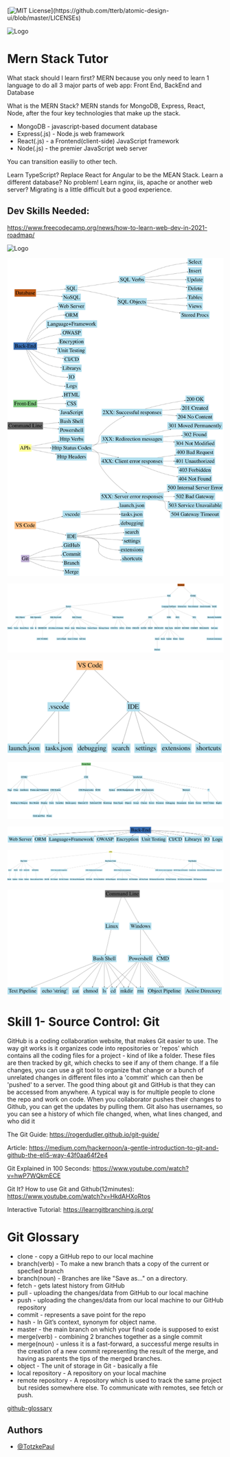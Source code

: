 [![MIT License](https://img.shields.io/apm/l/atomic-design-ui.svg?)](https://github.com/tterb/atomic-design-ui/blob/master/LICENSEs)

![Logo](https://konfinity-assets.s3.ap-south-1.amazonaws.com/blog/MERN+stack.png)

    
# Mern Stack Tutor

What stack should I learn first?
MERN because you only need to learn 1 language to do all 3 major parts of web app: Front End, BackEnd and Database


What is the MERN Stack?
MERN stands for MongoDB, Express, React, Node, after the four key technologies that make up the stack.

* MongoDB - javascript-based document database
* Express(.js) - Node.js  web framework
* React(.js) - a Frontend(client-side) JavaScript framework
* Node(.js) - the premier JavaScript web server

You can transition easiliy to other tech.

Learn TypeScript? Replace React for Angular to be the MEAN Stack.
Learn a different database? No problem! 
Learn nginx, iis, apache or another web server? Migrating is a little difficult but a good experience. 

## Dev Skills Needed:


https://www.freecodecamp.org/news/how-to-learn-web-dev-in-2021-roadmap/

![Logo](https://cdn.discordapp.com/attachments/841822367641763855/846549374724603964/unknown.png)

[![Logo](SkillTree.svg)](https://dreampuf.github.io/GraphvizOnline/#digraph%20devskills%20%7B%0A%20%20%20%20size%3D%2212%2C12%22%3B%0A%20%20%20%20node%20%5Bcolorscheme%3Daccent8%2C%20style%3Dfilled%2C%20ordering%3Dout%2C%20color%3Dlightblue2%2C%20fontsize%3D60%2C%20shape%3Dbox%5D%3B%0A%20%20%20%20rankdir%20%3D%20LR%3B%0A%20%20%20%20%2F%2F%22Dev%20Skills%22%20-%3E%20%22Git%22%3B%0A%20%20%20%20%2F%2F%22Dev%20Skills%22%20-%3E%20%22VS%20Code%22%3B%0A%20%20%20%20%2F%2F%22Dev%20Skills%22%20-%3E%20%22APIs%22%3B%0A%20%20%20%20%2F%2F%22Dev%20Skills%22%20-%3E%20%22Front-End%22%3B%0A%20%20%20%20%2F%2F%22Dev%20Skills%22%20-%3E%20%22Back-End%22%3B%0A%20%20%20%20%2F%2F%22Dev%20Skills%22%20-%3E%20%22Command%20Line%22%3B%0A%20%20%20%20%2F%2F%22Dev%20Skills%22%20-%3E%20%22Database%22%3B%0A%0A%20%20%20%20subgraph%20git%20%7B%0A%20%20%20%20%20%20%20%20%22Git%22%20%5Bcolor%3D%222%22%5D%3B%0A%20%20%20%20%20%20%20%20%22Git%22%20-%3E%20%22GitHub%22%3B%0A%20%20%20%20%20%20%20%20%22Git%22%20-%3E%20%22Commit%22%3B%0A%20%20%20%20%20%20%20%20%22Git%22%20-%3E%20%22Branch%22%3B%0A%20%20%20%20%20%20%20%20%22Git%22%20-%3E%20%22Merge%22%3B%0A%09%7D%0A%20%20%20%20%0A%20%20%20%20subgraph%20vscode%20%7B%0A%20%20%20%20%20%20%20%20%22VS%20Code%22%20%5Bcolor%3D%223%22%5D%3B%0A%20%20%20%20%20%20%20%20%22VS%20Code%22%20-%3E%20%22.vscode%22%3B%0A%20%20%20%20%20%20%20%20%22VS%20Code%22%20-%3E%20%22IDE%22%3B%0A%20%20%20%20%20%20%20%20%22IDE%22%20-%3E%20%22debugging%22%3B%0A%20%20%20%20%20%20%20%20%22IDE%22%20-%3E%20%22search%22%3B%0A%20%20%20%20%20%20%20%20%22IDE%22%20-%3E%20%22settings%22%3B%0A%20%20%20%20%20%20%20%20%22IDE%22%20-%3E%20%22extensions%22%3B%0A%20%20%20%20%20%20%20%20%22IDE%22%20-%3E%20%22shortcuts%22%3B%0A%20%20%20%20%20%20%20%20%22.vscode%22%20-%3E%20%22launch.json%22%3B%0A%20%20%20%20%20%20%20%20%22.vscode%22%20-%3E%20%22tasks.json%22%3B%0A%09%7D%0A%20%20%20%20%0A%20%20%20%20subgraph%20apis%20%7B%0A%20%20%20%20%20%20%20%20%22APIs%22%20%5Bcolor%3D%224%22%5D%3B%0A%20%20%20%20%20%20%20%20%22APIs%22%20-%3E%20%22Http%20Verbs%22%3B%0A%20%20%20%20%20%20%20%20%22APIs%22%20-%3E%20%22Http%20Status%20Codes%22%3B%0A%20%20%20%20%20%20%20%20%22APIs%22%20-%3E%20%22Http%20Headers%22%0A%20%20%20%20%20%20%20%20%0A%20%20%20%20%20%20%20%20%22Http%20Status%20Codes%22%20-%3E%20%222XX%3A%20Successful%20responses%22%3B%0A%20%20%20%20%20%20%20%20%22Http%20Status%20Codes%22%20-%3E%20%223XX%3A%20Redirection%20messages%22%3B%0A%20%20%20%20%20%20%20%20%22Http%20Status%20Codes%22%20-%3E%20%224XX%3A%20Client%20error%20responses%22%3B%0A%20%20%20%20%20%20%20%20%22Http%20Status%20Codes%22%20-%3E%20%225XX%3A%20Server%20error%20responses%22%3B%0A%20%20%20%20%20%20%20%20%0A%20%20%20%20%20%20%20%20%222XX%3A%20Successful%20responses%22%20-%3E%20%22200%20OK%22%3B%0A%20%20%20%20%20%20%20%20%222XX%3A%20Successful%20responses%22%20-%3E%20%22201%20Created%22%3B%0A%20%20%20%20%20%20%20%20%222XX%3A%20Successful%20responses%22%20-%3E%20%22204%20No%20Content%22%3B%0A%20%20%20%20%20%20%20%20%0A%20%20%20%20%20%20%20%20%223XX%3A%20Redirection%20messages%22%20-%3E%20%22301%20Moved%20Permanently%22%3B%0A%20%20%20%20%20%20%20%20%223XX%3A%20Redirection%20messages%22%20-%3E%20%22302%20Found%22%3B%0A%20%20%20%20%20%20%20%20%223XX%3A%20Redirection%20messages%22%20-%3E%20%22304%20Not%20Modified%22%3B%0A%20%20%20%20%20%20%20%20%0A%20%20%20%20%20%20%20%20%224XX%3A%20Client%20error%20responses%22%20-%3E%20%22400%20Bad%20Request%22%3B%0A%20%20%20%20%20%20%20%20%224XX%3A%20Client%20error%20responses%22%20-%3E%20%22401%20Unauthorized%22%3B%0A%20%20%20%20%20%20%20%20%224XX%3A%20Client%20error%20responses%22%20-%3E%20%22403%20Forbidden%22%3B%0A%20%20%20%20%20%20%20%20%224XX%3A%20Client%20error%20responses%22%20-%3E%20%22404%20Not%20Found%22%3B%0A%20%20%20%20%20%20%20%20%0A%20%20%20%20%20%20%20%20%225XX%3A%20Server%20error%20responses%22%20-%3E%20%22500%20Internal%20Server%20Error%22%3B%0A%20%20%20%20%20%20%20%20%225XX%3A%20Server%20error%20responses%22%20-%3E%20%22502%20Bad%20Gateway%22%3B%0A%20%20%20%20%20%20%20%20%225XX%3A%20Server%20error%20responses%22%20-%3E%20%22503%20Service%20Unavailable%22%3B%0A%20%20%20%20%20%20%20%20%225XX%3A%20Server%20error%20responses%22%20-%3E%20%22504%20Gateway%20Timeout%22%3B%0A%09%7D%0A%20%20%20%20%0A%20%20%20%20subgraph%20cmd%20%7B%0A%20%20%20%20%20%20%20%20%22Command%20Line%22%20%5Bcolor%3D%228%22%5D%3B%0A%20%20%20%20%20%20%20%20%22Command%20Line%22%20-%3E%20%22Bash%20Shell%22%3B%0A%20%20%20%20%20%20%20%20%22Command%20Line%22%20-%3E%20%22Powershell%22%3B%0A%09%7D%0A%09%0A%09subgraph%20frontend%20%7B%0A%20%20%20%20%20%20%20%20%22Front-End%22%20%5Bcolor%3D%221%22%5D%3B%0A%20%20%20%20%20%20%20%20%22Front-End%22%20-%3E%20%22HTML%22%0A%20%20%20%20%20%20%20%20%22Front-End%22%20-%3E%20%22CSS%22%0A%20%20%20%20%20%20%20%20%22Front-End%22%20-%3E%20%22JavaScript%22%0A%09%7D%0A%20%20%20%20%0A%20%20%20%20subgraph%20backend%20%7B%0A%20%20%20%20%20%20%20%20%22Back-End%22%20%5Bcolor%3D%225%22%5D%3B%0A%20%20%20%20%20%20%20%20%22Back-End%22%20-%3E%20%22Web%20Server%22%3B%0A%20%20%20%20%20%20%20%20%22Back-End%22%20-%3E%20%22ORM%22%3B%0A%20%20%20%20%20%20%20%20%22Back-End%22%20-%3E%20%22Language%2BFramework%22%3B%0A%20%20%20%20%20%20%20%20%22Back-End%22%20-%3E%20%22OWASP%22%3B%0A%20%20%20%20%20%20%20%20%22Back-End%22%20-%3E%20%22Encryption%22%3B%0A%20%20%20%20%20%20%20%20%22Back-End%22%20-%3E%20%22Unit%20Testing%22%3B%0A%20%20%20%20%20%20%20%20%22Back-End%22%20-%3E%20%22CI%2FCD%22%3B%0A%20%20%20%20%20%20%20%20%22Back-End%22%20-%3E%20%22Librarys%22%3B%0A%20%20%20%20%20%20%20%20%22Back-End%22%20-%3E%20%22IO%22%3B%0A%20%20%20%20%20%20%20%20%22Back-End%22%20-%3E%20%22Logs%22%3B%0A%09%7D%0A%20%20%20%20%0A%20%20%20%20subgraph%20databse%20%7B%0A%20%20%20%20%20%20%20%20%22Database%22%20%5Bcolor%3D%227%22%5D%3B%0A%20%20%20%20%20%20%20%20%22Database%22%20-%3E%20%22SQL%22%3B%0A%20%20%20%20%20%20%20%20%22Database%22%20-%3E%20%22NoSQL%22%3B%0A%20%20%20%20%20%20%20%20%22SQL%22%20-%3E%20%22SQL%20Verbs%22%3B%0A%20%20%20%20%20%20%20%20%22SQL%22%20-%3E%20%22SQL%20Objects%22%3B%0A%20%20%20%20%20%20%20%20%22SQL%20Verbs%22%20-%3E%20%22Select%22%3B%0A%20%20%20%20%20%20%20%20%22SQL%20Verbs%22%20-%3E%20%22Insert%22%3B%0A%20%20%20%20%20%20%20%20%22SQL%20Verbs%22%20-%3E%20%22Update%22%3B%0A%20%20%20%20%20%20%20%20%22SQL%20Verbs%22%20-%3E%20%22Delete%22%3B%0A%20%20%20%20%20%20%20%20%22SQL%20Objects%22%20-%3E%20%22Tables%22%3B%0A%20%20%20%20%20%20%20%20%22SQL%20Objects%22%20-%3E%20%22Views%22%3B%0A%20%20%20%20%20%20%20%20%22SQL%20Objects%22%20-%3E%20%22Stored%20Procs%22%3B%0A%20%20%20%20%20%20%20%20%0A%09%7D%0A%7D)


[![Logo](Database.svg)](https://dreampuf.github.io/GraphvizOnline/#digraph%20devskills%20%7B%0A%20%20%20%20size%20%3D%20%2216.66%2C8.33!%22%3B%20%2F%2F%201200x600%20at%2072px%2Fin%2C%20%22!%22%20to%20force%0A%20%20%20%20%2F%2Fratio%20%3D%20%22fill%22%3B%20%0A%20%20%20%20nodesep%3D.5%3B%0A%20%20%20%20ranksep%3D4%3B%0A%20%20%20%20margin%3D0.1%3B%0A%20%20%20%20node%20%5Bcolorscheme%3Daccent8%2C%20style%3Dfilled%2C%20ordering%3Dout%2C%20color%3Dlightblue2%2C%20fontsize%3D60%2C%20shape%3Dbox%5D%3B%0A%20%20%20%20%0A%20%20%20%20subgraph%20databse%20%7B%0A%20%20%20%20%20%20%20%20%22Database%22%20%5Bcolor%3D%227%22%5D%3B%0A%20%20%20%20%20%20%20%20%22Database%22%20-%3E%20%22SQL%22%3B%0A%20%20%20%20%20%20%20%20%22Database%22%20-%3E%20%22NoSQL%22%3B%0A%20%20%20%20%20%20%20%20%22SQL%22%20-%3E%20%22Syntax%22%3B%20%0A%20%20%20%20%20%20%20%20%22Syntax%22%20-%3E%20%22SQL%20Objects%22%3B%0A%20%20%20%20%20%20%20%20%22Syntax%22%20-%3E%20%22SQL%20Operators%22%3B%0A%20%20%20%20%20%20%20%20%22Syntax%22%20-%3E%20%22SQL%20Keywords%22%3B%0A%20%20%20%20%20%20%20%20%22Syntax%22%20-%3E%20%22SQL%20Clauses%22%3B%0A%20%20%20%20%20%20%20%20%22Syntax%22%20-%3E%20%22SQL%20Functions%22%3B%0A%20%20%20%20%20%20%20%20%22SQL%22%20-%3E%20%22Language%20SubTypes%22%0A%20%20%20%20%20%20%20%20%0A%20%20%20%20%20%20%20%20%22Language%20SubTypes%22%20-%3E%20%22DDL%22%3B%0A%20%20%20%20%20%20%20%20%22Language%20SubTypes%22%20-%3E%20%22DML%22%3B%0A%20%20%20%20%20%20%20%20%22Language%20SubTypes%22%20-%3E%20%22DCL%22%3B%0A%20%20%20%20%20%20%20%20%22Language%20SubTypes%22%20-%3E%20%22TCL%22%3B%0A%20%20%20%20%20%20%20%20%0A%20%20%20%20%20%20%20%20%22DCL%22%20-%3E%20%22GRANT%22%3B%0A%20%20%20%20%20%20%20%20%22DCL%22%20-%3E%20%22REVOKE%22%3B%0A%20%20%20%20%20%20%20%20%22TCL%22%20-%3E%20%22COMMIT%22%3B%0A%20%20%20%20%20%20%20%20%22TCL%22%20-%3E%20%22ROLLBACK%22%3B%0A%20%20%20%20%20%20%20%20%22DDL%22%20-%3E%20%22CREATE%22%3B%0A%20%20%20%20%20%20%20%20%22DDL%22%20-%3E%20%22ALTER%22%3B%0A%20%20%20%20%20%20%20%20%22DDL%22%20-%3E%20%22DROP%22%3B%0A%20%20%20%20%20%20%20%20%22DDL%22%20-%3E%20%22TRUNCATE%22%3B%0A%20%20%20%20%20%20%20%20%0A%20%20%20%20%20%20%20%20%22DML%22%20-%3E%20%22SQL%20Verbs%22%0A%20%20%20%20%20%20%20%20%0A%20%20%20%20%20%20%20%20%22SQL%20Functions%22%20-%3E%20%22COUNT()%22%3B%0A%20%20%20%20%20%20%20%20%22SQL%20Functions%22%20-%3E%20%22AVG()%22%3B%0A%20%20%20%20%20%20%20%20%22SQL%20Functions%22%20-%3E%20%22SUM()%22%3B%0A%20%20%20%20%20%20%20%20%0A%20%20%20%20%20%20%20%20%22SQL%20Keywords%22%20-%3E%20%22ORDER%20BY%22%3B%0A%20%20%20%20%20%20%20%20%22ORDER%20BY%22%20-%3E%20%22ASC%20VS%20DESC%22%0A%20%20%20%20%20%20%20%20%22SQL%20Keywords%22%20-%3E%20%22AS%20(Alias%20a%20Column)%22%3B%0A%20%20%20%20%20%20%20%20%22SQL%20Operators%22%20-%3E%20%22Like%22%3B%0A%20%20%20%20%20%20%20%20%22SQL%20Operators%22%20-%3E%20%22In%22%3B%0A%20%20%20%20%20%20%20%20%0A%20%20%20%20%20%20%20%20%22SQL%20Clauses%22%20-%3E%20%22Where%22%3B%0A%20%20%20%20%20%20%20%20%22SQL%20Clauses%22%20-%3E%20%22Joins%22%3B%0A%20%20%20%20%20%20%20%20%0A%20%20%20%20%20%20%20%20%22Joins%22%20-%3E%20%22Left%20vs%20Right%22%3B%0A%20%20%20%20%20%20%20%20%22Joins%22%20-%3E%20%22Inner%20vs%20Outer%22%3B%0A%20%20%20%20%20%20%20%20%22Joins%22%20-%3E%20%22Self%20Join%22%3B%0A%20%20%20%20%20%20%20%20%22SQL%20Clauses%22%20-%3E%20%22Where%20Clause%22%3B%0A%20%20%20%20%20%20%20%20%22SQL%20Clauses%22%20-%3E%20%22Union%20Clause%22%3B%0A%20%20%20%20%20%20%20%20%22SQL%20Clauses%22%20-%3E%20%22Having%20Clause%22%3B%0A%20%20%20%20%20%20%20%20%22SQL%20Verbs%22%20-%3E%20%22Select%22%3B%0A%20%20%20%20%20%20%20%20%22SQL%20Verbs%22%20-%3E%20%22Insert%22%3B%0A%20%20%20%20%20%20%20%20%22SQL%20Verbs%22%20-%3E%20%22Update%22%3B%0A%20%20%20%20%20%20%20%20%22SQL%20Verbs%22%20-%3E%20%22Delete%22%3B%0A%20%20%20%20%20%20%20%20%22SQL%20Verbs%22%20-%3E%20%22Upsert%22%3B%0A%20%20%20%20%20%20%20%20%22Select%22%20-%3E%20%22Distinct%22%3B%0A%20%20%20%20%20%20%20%20%22SQL%20Objects%22%20-%3E%20%22Tables%22%3B%0A%20%20%20%20%20%20%20%20%22SQL%20Objects%22%20-%3E%20%22Views%22%3B%0A%20%20%20%20%20%20%20%20%22SQL%20Objects%22%20-%3E%20%22Stored%20Procs%22%3B%0A%20%20%20%20%20%20%20%20%0A%20%20%20%20%20%20%20%20%22NoSQL%22%20-%3E%20%22Schema-less%22%3B%0A%20%20%20%20%20%20%20%20%22NoSQL%22%20-%3E%20%22Non-relational%22%3B%0A%20%20%20%20%20%20%20%20%22NoSQL%22%20-%3E%20%22cluster-friendly%22%3B%0A%20%20%20%20%20%20%20%20%22NoSQL%22%20-%3E%20%22BASE%22%3B%0A%20%20%20%20%20%20%20%20%0A%20%20%20%20%20%20%20%20%22BASE%22%20-%3E%20%22Basically%20Available%22%3B%0A%20%20%20%20%20%20%20%20%22Basically%20Available%22%20-%3E%20%22Soft%20state%22%3B%0A%20%20%20%20%20%20%20%20%22Soft%20state%22%20-%3E%20%22Eventual%20consistency%22%3B%0A%20%20%20%20%20%20%20%20%0A%09%7D%0A%7D)


[![Logo](vscode.svg)](https://dreampuf.github.io/GraphvizOnline/#digraph%20devskills%20%7B%0A%20%20%20%20size%20%3D%20%2216.66%2C8.33!%22%3B%20%2F%2F%201200x600%20at%2072px%2Fin%2C%20%22!%22%20to%20force%0A%20%20%20%20%2F%2Fratio%20%3D%20%22fill%22%3B%20%0A%20%20%20%20nodesep%3D.5%3B%0A%20%20%20%20ranksep%3D4%3B%0A%20%20%20%20margin%3D0.1%3B%0A%20%20%20%20node%20%5Bcolorscheme%3Daccent8%2C%20style%3Dfilled%2C%20ordering%3Dout%2C%20color%3Dlightblue2%2C%20fontsize%3D60%2C%20shape%3Dbox%5D%3B%0A%0A%20%20%20%20%0A%20%20%20%20subgraph%20vscode%20%7B%0A%20%20%20%20%20%20%20%20%22VS%20Code%22%20%5Bcolor%3D%223%22%5D%3B%0A%20%20%20%20%20%20%20%20%22VS%20Code%22%20-%3E%20%22.vscode%22%3B%0A%20%20%20%20%20%20%20%20%22VS%20Code%22%20-%3E%20%22IDE%22%3B%0A%20%20%20%20%20%20%20%20%22IDE%22%20-%3E%20%22debugging%22%3B%0A%20%20%20%20%20%20%20%20%22IDE%22%20-%3E%20%22search%22%3B%0A%20%20%20%20%20%20%20%20%22IDE%22%20-%3E%20%22settings%22%3B%0A%20%20%20%20%20%20%20%20%22IDE%22%20-%3E%20%22extensions%22%3B%0A%20%20%20%20%20%20%20%20%22IDE%22%20-%3E%20%22shortcuts%22%3B%0A%20%20%20%20%20%20%20%20%22.vscode%22%20-%3E%20%22launch.json%22%3B%0A%20%20%20%20%20%20%20%20%22.vscode%22%20-%3E%20%22tasks.json%22%3B%0A%09%7D%0A%7D)

[![Logo](frontend.svg)](https://dreampuf.github.io/GraphvizOnline/#digraph%20devskills%20%7B%0A%20%20%20%20size%20%3D%20%2216.66%2C8.33!%22%3B%20%2F%2F%201200x600%20at%2072px%2Fin%2C%20%22!%22%20to%20force%0A%20%20%20%20%2F%2Fratio%20%3D%20%22fill%22%3B%20%0A%20%20%20%20nodesep%3D.5%3B%0A%20%20%20%20ranksep%3D4%3B%0A%20%20%20%20margin%3D0.1%3B%0A%20%20%20%20node%20%5Bcolorscheme%3Daccent8%2C%20style%3Dfilled%2C%20ordering%3Dout%2C%20color%3Dlightblue2%2C%20fontsize%3D60%2C%20shape%3Dbox%5D%3B%0A%09%0A%09subgraph%20frontend%20%7B%0A%20%20%20%20%20%20%20%20%22Front-End%22%20%5Bcolor%3D%221%22%5D%3B%0A%20%20%20%20%20%20%20%20%22Front-End%22%20-%3E%20%22HTML%22%0A%20%20%20%20%20%20%20%20%22Front-End%22%20-%3E%20%22CSS%22%0A%20%20%20%20%20%20%20%20%22Front-End%22%20-%3E%20%22JavaScript%22%0A%20%20%20%20%20%20%20%20%0A%20%20%20%20%20%20%20%20%22HTML%22%20-%3E%20%22Tags%22%3B%0A%20%20%20%20%20%20%20%20%22HTML%22%20-%3E%20%22Class%22%3B%0A%20%20%20%20%20%20%20%20%22HTML%22%20-%3E%20%22Attributes%22%3B%0A%20%20%20%20%20%20%20%20%22HTML%22%20-%3E%20%22Forms%20and%20Validation%22%3B%0A%20%20%20%20%20%20%20%20%0A%20%20%20%20%20%20%20%20%22CSS%22%20-%3E%20%22CSS%20Syntax%22%0A%20%20%20%20%20%20%20%20%0A%20%20%20%20%20%20%20%20%22CSS%20Syntax%22%20-%3E%20%22Padding%20vs%20Margins%22%3B%0A%20%20%20%20%20%20%20%20%22CSS%20Syntax%22%20-%3E%20%22Box%20Model%22%3B%0A%20%20%20%20%20%20%20%20%22CSS%20Syntax%22%20-%3E%20%22Display%22%3B%0A%20%20%20%20%20%20%20%20%22CSS%22%20-%3E%20%22CSS%20Frameworks%22%3B%0A%20%20%20%20%20%20%20%20%22CSS%20Syntax%22%20-%3E%20%22Units%22%3B%0A%20%20%20%20%20%20%20%20%22CSS%20Syntax%22%20-%3E%20%22Variables%22%3B%0A%20%20%20%20%20%20%20%20%22CSS%20Syntax%22%20-%3E%20%22Media%20query%22%3B%0A%20%20%20%20%20%20%20%20%22CSS%22%20-%3E%20%22SCSS%22%0A%20%20%20%20%20%20%20%20%0A%20%20%20%20%20%20%20%20%22Display%22%20-%3E%20%22Grid%20and%20Flex%22%3B%0A%20%20%20%20%20%20%20%20%22Display%22%20-%3E%20%22Floats%22%3B%0A%20%20%20%20%20%20%20%20%22CSS%20Frameworks%22%20-%3E%20%22Material%20UI%22%3B%0A%20%20%20%20%20%20%20%20%22CSS%20Frameworks%22%20-%3E%20%22Tailwind%20CSS%22%3B%0A%20%20%20%20%20%20%20%20%22CSS%20Frameworks%22%20-%3E%20%22Bootstrap%22%3B%0A%20%20%20%20%20%20%20%20%0A%20%20%20%20%20%20%20%20%22*%22%20-%3E%20%22WAT!%20Video%22%3B%0A%20%20%20%20%20%20%20%20%22JavaScript%22%20-%3E%20%22Syntax%22%3B%0A%20%20%20%20%20%20%20%20%22JavaScript%22%20-%3E%20%22DOM%20Manipulation%22%3B%0A%20%20%20%20%20%20%20%20%22JavaScript%22%20-%3E%20%22NPM%22%3B%0A%20%20%20%20%20%20%20%20%22JavaScript%22%20-%3E%20%22Fundementals%22%3B%0A%20%20%20%20%20%20%20%20%22JavaScript%22%20-%3E%20%22Browser%22%3B%0A%20%20%20%20%20%20%20%20%22JavaScript%22%20-%3E%20%22*%22%3B%0A%20%20%20%20%20%20%20%20%0A%20%20%20%20%20%20%20%20%22*%22%20-%3E%20%22RegEx%22%3B%0A%20%20%20%20%20%20%20%20%0A%20%20%20%20%20%20%20%20%0A%20%20%20%20%20%20%20%20%22Fundementals%22%20-%3E%20%22Data%20Types%22%3B%0A%20%20%20%20%20%20%20%20%22Fundementals%22%20-%3E%20%22Objects%22%3B%0A%20%20%20%20%20%20%20%20%22Fundementals%22%20-%3E%20%22Arrays%22%3B%0A%20%20%20%20%20%20%20%20%22Fundementals%22%20-%3E%20%22Classes%22%3B%0A%20%20%20%20%20%20%20%20%22Fundementals%22%20-%3E%20%22Errors%22%3B%0A%20%20%20%20%20%20%20%20%22Fundementals%22%20-%3E%20%22Promises%22%3B%0A%20%20%20%20%20%20%20%20%0A%20%20%20%20%20%20%20%20%22Browser%22%20-%3E%20%22Documents%22%3B%0A%20%20%20%20%20%20%20%20%22Browser%22%20-%3E%20%22Events%22%3B%0A%20%20%20%20%20%20%20%20%22Browser%22%20-%3E%20%22Forms%22%3B%0A%20%20%20%20%20%20%20%20%22Fundementals%22%20-%3E%20%22Debugging%22%3B%0A%09%7D%0A%7D)

[![Logo](backend.svg)](https://dreampuf.github.io/GraphvizOnline/#digraph%20devskills%20%7B%0A%20%20%20%20size%3D%2212%2C12%22%3B%0A%20%20%20%20node%20%5Bcolorscheme%3Daccent8%2C%20style%3Dfilled%2C%20ordering%3Dout%2C%20color%3Dlightblue2%2C%20fontsize%3D60%2C%20shape%3Dbox%5D%3B%0A%20%20%20%20%0A%20%20%20%20subgraph%20backend%20%7B%0A%20%20%20%20%20%20%20%20%22Back-End%22%20%5Bcolor%3D%225%22%5D%3B%0A%20%20%20%20%20%20%20%20%22Back-End%22%20-%3E%20%22Web%20Server%22%3B%0A%20%20%20%20%20%20%20%20%22Back-End%22%20-%3E%20%22ORM%22%3B%0A%20%20%20%20%20%20%20%20%22Back-End%22%20-%3E%20%22Language%2BFramework%22%3B%0A%20%20%20%20%20%20%20%20%22Back-End%22%20-%3E%20%22OWASP%22%3B%0A%20%20%20%20%20%20%20%20%22Back-End%22%20-%3E%20%22Encryption%22%3B%0A%20%20%20%20%20%20%20%20%22Back-End%22%20-%3E%20%22Unit%20Testing%22%3B%0A%20%20%20%20%20%20%20%20%22Back-End%22%20-%3E%20%22CI%2FCD%22%3B%0A%20%20%20%20%20%20%20%20%22Back-End%22%20-%3E%20%22Librarys%22%3B%0A%20%20%20%20%20%20%20%20%22Back-End%22%20-%3E%20%22IO%22%3B%0A%20%20%20%20%20%20%20%20%22Back-End%22%20-%3E%20%22Logs%22%3B%0A%09%7D%0A%7D)

[![Logo](apis.svg)](https://dreampuf.github.io/GraphvizOnline/#digraph%20devskills%20%7B%0A%20%20%20%20size%20%3D%20%2216.66%2C8.33!%22%3B%20%2F%2F%201200x600%20at%2072px%2Fin%2C%20%22!%22%20to%20force%0A%20%20%20%20%2F%2Fratio%20%3D%20%22fill%22%3B%20%0A%20%20%20%20nodesep%3D.5%3B%0A%20%20%20%20ranksep%3D4%3B%0A%20%20%20%20margin%3D0.1%3B%0A%20%20%20%20node%20%5Bcolorscheme%3Daccent8%2C%20style%3Dfilled%2C%20ordering%3Dout%2C%20color%3Dlightblue2%2C%20fontsize%3D60%2C%20shape%3Dbox%5D%3B%0A%20%20%20%20%0A%20%20%20%20subgraph%20apis%20%7B%0A%20%20%20%20%20%20%20%20%22APIs%22%20%5Bcolor%3D%224%22%5D%3B%0A%20%20%20%20%20%20%20%20%22APIs%22%20-%3E%20%22Http%20Verbs%22%3B%0A%20%20%20%20%20%20%20%20%22APIs%22%20-%3E%20%22Http%20Status%20Codes%22%3B%0A%20%20%20%20%20%20%20%20%22APIs%22%20-%3E%20%22Http%20Headers%22%3B%0A%20%20%20%20%20%20%20%20%0A%20%20%20%20%20%20%20%20%22Http%20Headers%22%20-%3E%20%22HTTP%20(Special%20Header)%22%3B%0A%20%20%20%20%20%20%20%20%22Http%20Headers%22%20-%3E%20%22Connection%22%3B%0A%20%20%20%20%20%20%20%20%22Http%20Headers%22%20-%3E%20%22Access-Control-Allow-Origin%22%3B%0A%20%20%20%20%20%20%20%20%22Http%20Headers%22%20-%3E%20%22Access-*%22%3B%0A%20%20%20%20%20%20%20%20%0A%20%20%20%20%20%20%20%20%22Http%20Verbs%22%20-%3E%20%22GET%22%3B%0A%20%20%20%20%20%20%20%20%22Http%20Verbs%22%20-%3E%20%22POST%22%3B%0A%20%20%20%20%20%20%20%20%22Http%20Verbs%22%20-%3E%20%22PUT%22%3B%0A%20%20%20%20%20%20%20%20%22Http%20Verbs%22%20-%3E%20%22DELETE%22%3B%0A%20%20%20%20%20%20%20%20%22Http%20Verbs%22%20-%3E%20%22OPTIONS%22%3B%0A%20%20%20%20%20%20%20%20%0A%20%20%20%20%20%20%20%20%22GET%22%20-%3E%20%22Reads%22%3B%0A%20%20%20%20%20%20%20%20%22POST%22%20-%3E%20%22Updates%22%3B%0A%20%20%20%20%20%20%20%20%22PUT%22%20-%3E%20%22Creates%22%3B%0A%20%20%20%20%20%20%20%20%22DELETE%22%20-%3E%20%22Deletes%22%3B%0A%20%20%20%20%20%20%20%20%22OPTIONS%22%20-%3E%20%22Shows%20allowed%20Verbs%22%0A%20%20%20%20%20%20%20%20%0A%20%20%20%20%20%20%20%20%22Http%20Status%20Codes%22%20-%3E%20%222XX%3A%20Successful%20responses%22%3B%0A%20%20%20%20%20%20%20%20%22Http%20Status%20Codes%22%20-%3E%20%223XX%3A%20Redirection%20messages%22%3B%0A%20%20%20%20%20%20%20%20%22Http%20Status%20Codes%22%20-%3E%20%224XX%3A%20Client%20error%20responses%22%3B%0A%20%20%20%20%20%20%20%20%22Http%20Status%20Codes%22%20-%3E%20%225XX%3A%20Server%20error%20responses%22%3B%0A%20%20%20%20%20%20%20%20%0A%20%20%20%20%20%20%20%20%222XX%3A%20Successful%20responses%22%20-%3E%20%22200%20OK%22%3B%0A%20%20%20%20%20%20%20%20%222XX%3A%20Successful%20responses%22%20-%3E%20%22201%20Created%22%3B%0A%20%20%20%20%20%20%20%20%222XX%3A%20Successful%20responses%22%20-%3E%20%22204%20No%20Content%22%3B%0A%20%20%20%20%20%20%20%20%0A%20%20%20%20%20%20%20%20%223XX%3A%20Redirection%20messages%22%20-%3E%20%22301%20Moved%20Permanently%22%3B%0A%20%20%20%20%20%20%20%20%223XX%3A%20Redirection%20messages%22%20-%3E%20%22302%20Found%22%3B%0A%20%20%20%20%20%20%20%20%223XX%3A%20Redirection%20messages%22%20-%3E%20%22304%20Not%20Modified%22%3B%0A%20%20%20%20%20%20%20%20%0A%20%20%20%20%20%20%20%20%224XX%3A%20Client%20error%20responses%22%20-%3E%20%22400%20Bad%20Request%22%3B%0A%20%20%20%20%20%20%20%20%224XX%3A%20Client%20error%20responses%22%20-%3E%20%22401%20Unauthorized%22%3B%0A%20%20%20%20%20%20%20%20%224XX%3A%20Client%20error%20responses%22%20-%3E%20%22403%20Forbidden%22%3B%0A%20%20%20%20%20%20%20%20%224XX%3A%20Client%20error%20responses%22%20-%3E%20%22404%20Not%20Found%22%3B%0A%20%20%20%20%20%20%20%20%0A%20%20%20%20%20%20%20%20%225XX%3A%20Server%20error%20responses%22%20-%3E%20%22500%20Internal%20Server%20Error%22%3B%0A%20%20%20%20%20%20%20%20%225XX%3A%20Server%20error%20responses%22%20-%3E%20%22502%20Bad%20Gateway%22%3B%0A%20%20%20%20%20%20%20%20%225XX%3A%20Server%20error%20responses%22%20-%3E%20%22503%20Service%20Unavailable%22%3B%0A%20%20%20%20%20%20%20%20%225XX%3A%20Server%20error%20responses%22%20-%3E%20%22504%20Gateway%20Timeout%22%3B%0A%09%7D%0A%7D)

[![Logo](cmd.svg)](https://dreampuf.github.io/GraphvizOnline/#digraph%20devskills%20%7B%0A%20%20%20%20size%20%3D%20%2216.66%2C8.33!%22%3B%20%2F%2F%201200x600%20at%2072px%2Fin%2C%20%22!%22%20to%20force%0A%20%20%20%20%2F%2Fratio%20%3D%20%22fill%22%3B%20%0A%20%20%20%20nodesep%3D.5%3B%0A%20%20%20%20ranksep%3D4%3B%0A%20%20%20%20margin%3D0.1%3B%0A%20%20%20%20node%20%5Bcolorscheme%3Daccent8%2C%20style%3Dfilled%2C%20ordering%3Dout%2C%20color%3Dlightblue2%2C%20fontsize%3D60%2C%20shape%3Dbox%5D%3B%0A%0A%20%20%20%20%0A%20%20%20%20subgraph%20cmd%20%7B%0A%20%20%20%20%20%20%20%20%22Command%20Line%22%20%5Bcolor%3D%228%22%5D%3B%0A%20%20%20%20%20%20%20%20%0A%20%20%20%20%20%20%20%20%22Command%20Line%22%20-%3E%20%22Linux%22%3B%0A%20%20%20%20%20%20%20%20%22Command%20Line%22%20-%3E%20%22Windows%22%3B%0A%20%20%20%20%20%20%20%20%0A%20%20%20%20%20%20%20%20%0A%20%20%20%20%20%20%20%20%22Windows%22%20-%3E%20%22Powershell%22%3B%0A%20%20%20%20%20%20%20%20%22Windows%22%20-%3E%20%22CMD%22%3B%0A%20%20%20%20%20%20%20%20%22Linux%22%20-%3E%20%22Bash%20Shell%22%3B%0A%20%20%20%20%20%20%20%20%20%0A%20%20%20%20%20%20%20%20%22Bash%20Shell%22%20-%3E%20%22ls%22%3B%0A%20%20%20%20%20%20%20%20%22Bash%20Shell%22%20-%3E%20%22cd%22%3B%0A%20%20%20%20%20%20%20%20%22Bash%20Shell%22%20-%3E%20%22mkdir%22%3B%0A%20%20%20%20%20%20%20%20%0A%20%20%20%20%20%20%20%20%22Powershell%22%20-%3E%20%22ls%22%3B%0A%20%20%20%20%20%20%20%20%22Powershell%22%20-%3E%20%22cd%22%3B%0A%20%20%20%20%20%20%20%20%22Powershell%22%20-%3E%20%22mkdir%22%3B%0A%20%20%20%20%20%20%20%20%0A%20%20%20%20%20%20%20%20%22Bash%20Shell%22%20-%3E%20%22rm%22%3B%0A%20%20%20%20%20%20%20%20%22Powershell%22%20-%3E%20%22rm%22%3B%0A%20%20%20%20%20%20%20%20%0A%20%20%20%20%20%20%20%20%22Bash%20Shell%22%20-%3E%20%22Text%20Pipeline%22%3B%0A%20%20%20%20%20%20%20%20%22Powershell%22%20-%3E%20%22Object%20Pipeline%22%3B%0A%20%20%20%20%20%20%20%20%0A%20%20%20%20%20%20%20%20%22Bash%20Shell%22%20-%3E%20%22echo%20'string'%22%3B%0A%20%20%20%20%20%20%20%20%22Powershell%22%20-%3E%20%22Object%20Pipeline%22%3B%0A%20%20%20%20%20%20%20%20%0A%20%20%20%20%20%20%20%20%22Bash%20Shell%22%20-%3E%20%22cat%22%3B%0A%20%20%20%20%20%20%20%20%22Powershell%22%20-%3E%20%22Object%20Pipeline%22%3B%0A%20%20%20%20%20%20%20%20%0A%20%20%20%20%20%20%20%20%22Bash%20Shell%22%20-%3E%20%22chmod%22%3B%0A%20%20%20%20%20%20%20%20%22Powershell%22%20-%3E%20%22Active%20Directory%22%0A%09%7D%0A%09%0A%7D)

# Skill 1- Source Control: Git

GitHub is a coding collaboration website, that makes Git easier to use. 
The way git works is it organizes code into repositories or 'repos' which contains all the coding files for a project - kind of like a folder. 
These files are then tracked by git, which checks to see if any of them change. 
If a file changes, you can use a git tool to organize that change or a bunch of unrelated changes in different files into a 'commit' which can then be 'pushed' to a server. 
The good thing about git and GitHub is that they can be accessed from anywhere.
A typical way is for multiple people to clone the repo and work on code. 
When you collaborator pushes their changes to Github, you can get the updates by pulling them.
Git also has usernames, so you can see a history of which file changed, when, what lines changed, and who did it

The Git Guide:
https://rogerdudler.github.io/git-guide/

Article: 
https://medium.com/hackernoon/a-gentle-introduction-to-git-and-github-the-eli5-way-43f0aa64f2e4

Git Explained in 100 Seconds:
https://www.youtube.com/watch?v=hwP7WQkmECE

Git It? How to use Git and Github(12minutes):
https://www.youtube.com/watch?v=HkdAHXoRtos

Interactive Tutorial: 
https://learngitbranching.js.org/

# Git Glossary

* clone - copy a GitHub repo to our local machine
* branch(verb) - To make a new branch thats a copy of the current or specfied branch
* branch(noun) - Branches are like "Save as..." on a directory. 
* fetch - gets latest history from GitHub
* pull - uploading the changes/data from GitHub to our local machine
* push - uploading the changes/data from our local machine to our GitHub repository
* commit - represents a save point for the repo
* hash - In Git’s context, synonym for object name.
* master - the main branch on which your final code is supposed to exist
* merge(verb) - combining 2 branches together as a single commit
* merge(noun) - unless it is a fast-forward, a successful merge results in the creation of a new commit representing the result of the merge, and having as parents the tips of the merged branches. 
* object - The unit of storage in Git - basically a file
* local repository - A repository on your local machine
* remote repository - A repository which is used to track the same project but resides somewhere else. To communicate with remotes, see fetch or push.

[github-glossary](https://docs.github.com/en/github/getting-started-with-github/quickstart/github-glossary)




  
## Authors

- [@TotzkePaul](https://www.github.com/TotzkePaul/)

  